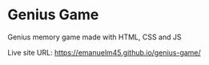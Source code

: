 # Genius Game
Genius memory game made with HTML, CSS and JS

Live site URL: https://emanuelm45.github.io/genius-game/
